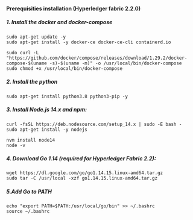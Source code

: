 #### Prerequisities installation (Hyperledger fabric 2.2.0)
##### 1. Install the docker and docker-compose
```
sudo apt-get update -y
sudo apt-get install -y docker-ce docker-ce-cli containerd.io
```

```
sudo curl -L "https://github.com/docker/compose/releases/download/1.29.2/docker-compose-$(uname -s)-$(uname -m)" -o /usr/local/bin/docker-compose
sudo chmod +x /usr/local/bin/docker-compose
```
##### 2. Install the python

```
sudo apt-get install python3.8 python3-pip -y
```
##### 3. Install Node.js 14.x and npm:

```
curl -fsSL https://deb.nodesource.com/setup_14.x | sudo -E bash -
sudo apt-get install -y nodejs

nvm install node14
node -v
```


##### 4. Download Go 1.14 (required for Hyperledger Fabric 2.2):

```
wget https://dl.google.com/go/go1.14.15.linux-amd64.tar.gz
sudo tar -C /usr/local -xzf go1.14.15.linux-amd64.tar.gz

```
##### 5.Add Go to PATH

```
echo "export PATH=$PATH:/usr/local/go/bin" >> ~/.bashrc
source ~/.bashrc
```


